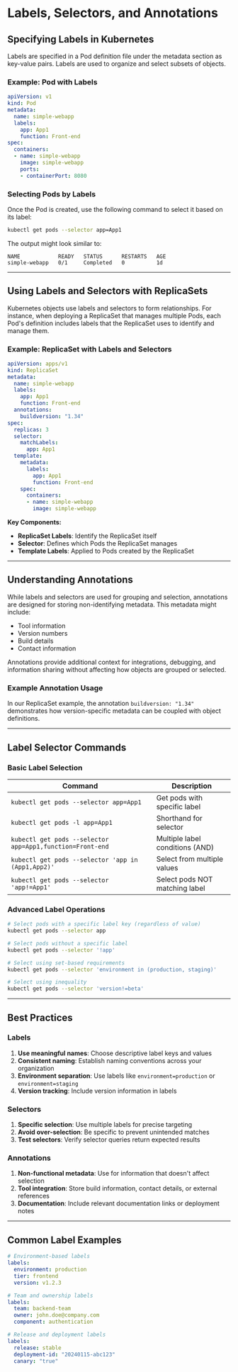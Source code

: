 # Labels, Selectors, and Annotations

## Specifying Labels in Kubernetes

Labels are specified in a Pod definition file under the metadata section as key-value pairs. Labels are used to organize and select subsets of objects.

### Example: Pod with Labels

```yaml
apiVersion: v1
kind: Pod
metadata:
  name: simple-webapp
  labels:
    app: App1
    function: Front-end
spec:
  containers:
  - name: simple-webapp
    image: simple-webapp
    ports:
    - containerPort: 8080
```

### Selecting Pods by Labels

Once the Pod is created, use the following command to select it based on its label:

```sh
kubectl get pods --selector app=App1
```

The output might look similar to:

```
NAME            READY   STATUS      RESTARTS   AGE
simple-webapp   0/1     Completed   0          1d
```

---

## Using Labels and Selectors with ReplicaSets

Kubernetes objects use labels and selectors to form relationships. For instance, when deploying a ReplicaSet that manages multiple Pods, each Pod's definition includes labels that the ReplicaSet uses to identify and manage them.

### Example: ReplicaSet with Labels and Selectors

```yaml
apiVersion: apps/v1
kind: ReplicaSet
metadata:
  name: simple-webapp
  labels:
    app: App1
    function: Front-end
  annotations:
    buildversion: "1.34"
spec:
  replicas: 3
  selector:
    matchLabels:
      app: App1
  template:
    metadata:
      labels:
        app: App1
        function: Front-end
    spec:
      containers:
      - name: simple-webapp
        image: simple-webapp
```

**Key Components:**
- **ReplicaSet Labels**: Identify the ReplicaSet itself
- **Selector**: Defines which Pods the ReplicaSet manages
- **Template Labels**: Applied to Pods created by the ReplicaSet

---

## Understanding Annotations

While labels and selectors are used for grouping and selection, annotations are designed for storing non-identifying metadata. This metadata might include:

- Tool information
- Version numbers
- Build details
- Contact information

Annotations provide additional context for integrations, debugging, and information sharing without affecting how objects are grouped or selected.

### Example Annotation Usage

In our ReplicaSet example, the annotation `buildversion: "1.34"` demonstrates how version-specific metadata can be coupled with object definitions.

---

## Label Selector Commands

### Basic Label Selection

| Command | Description |
|---------|-------------|
| `kubectl get pods --selector app=App1` | Get pods with specific label |
| `kubectl get pods -l app=App1` | Shorthand for selector |
| `kubectl get pods --selector app=App1,function=Front-end` | Multiple label conditions (AND) |
| `kubectl get pods --selector 'app in (App1,App2)'` | Select from multiple values |
| `kubectl get pods --selector 'app!=App1'` | Select pods NOT matching label |

### Advanced Label Operations

```sh
# Select pods with a specific label key (regardless of value)
kubectl get pods --selector app

# Select pods without a specific label
kubectl get pods --selector '!app'

# Select using set-based requirements
kubectl get pods --selector 'environment in (production, staging)'

# Select using inequality
kubectl get pods --selector 'version!=beta'
```

---

## Best Practices

### Labels
1. **Use meaningful names**: Choose descriptive label keys and values
2. **Consistent naming**: Establish naming conventions across your organization
3. **Environment separation**: Use labels like `environment=production` or `environment=staging`
4. **Version tracking**: Include version information in labels

### Selectors
1. **Specific selection**: Use multiple labels for precise targeting
2. **Avoid over-selection**: Be specific to prevent unintended matches
3. **Test selectors**: Verify selector queries return expected results

### Annotations
1. **Non-functional metadata**: Use for information that doesn't affect selection
2. **Tool integration**: Store build information, contact details, or external references
3. **Documentation**: Include relevant documentation links or deployment notes

---

## Common Label Examples

```yaml
# Environment-based labels
labels:
  environment: production
  tier: frontend
  version: v1.2.3

# Team and ownership labels
labels:
  team: backend-team
  owner: john.doe@company.com
  component: authentication

# Release and deployment labels
labels:
  release: stable
  deployment-id: "20240115-abc123"
  canary: "true"
```